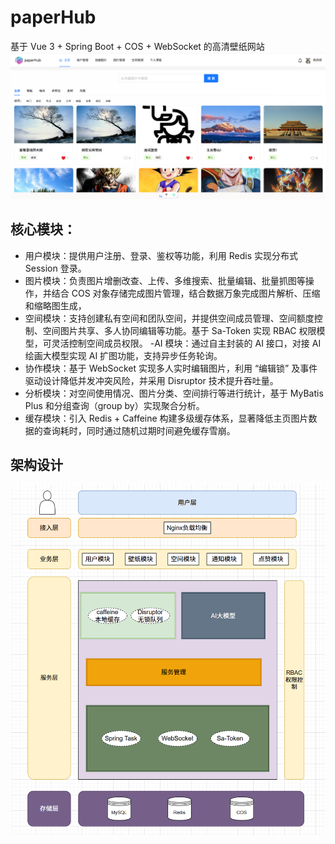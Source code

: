 # paperHub
基于 Vue 3 + Spring Boot + COS + WebSocket 的高清壁纸网站
![img.png](img.png)


## 核心模块：
- 用户模块：提供用户注册、登录、鉴权等功能，利用 Redis 实现分布式 Session 登录。
- 图片模块：负责图片增删改查、上传、多维搜索、批量编辑、批量抓图等操作，并结合 COS 对象存储完成图片管理，结合数据万象完成图片解析、压缩和缩略图生成，
- 空间模块：支持创建私有空间和团队空间，并提供空间成员管理、空间额度控制、空间图片共享、多人协同编辑等功能。基于 Sa-Token 实现 RBAC 权限模型，可灵活控制空间成员权限。 -AI 模块：通过自主封装的 AI 接口，对接 AI 绘画大模型实现 AI 扩图功能，支持异步任务轮询。
- 协作模块：基于 WebSocket 实现多人实时编辑图片，利用 “编辑锁” 及事件驱动设计降低并发冲突风险，并采用 Disruptor 技术提升吞吐量。
- 分析模块：对空间使用情况、图片分类、空间排行等进行统计，基于 MyBatis Plus 和分组查询（group by）实现聚合分析。
- 缓存模块：引入 Redis + Caffeine 构建多级缓存体系，显著降低主页图片数据的查询耗时，同时通过随机过期时间避免缓存雪崩。
## 架构设计
![img_1.png](img_1.png)
